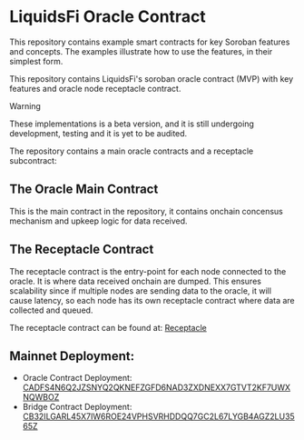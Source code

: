 # LiquidsFi Oracle Contract <!-- omit in toc -->

This repository contains example smart contracts for key Soroban features and concepts. The examples illustrate how to use the features, in their simplest form.

This repository contains LiquidsFi's soroban oracle contract (MVP) with key features and oracle node receptacle contract.

> [!WARNING]  
> These implementations is a beta version, and it is still undergoing development, testing and it is yet to be audited.

The repository contains a main oracle contracts and a receptacle subcontract:

## The Oracle Main Contract

This is the main contract in the repository, it contains onchain concensus mechanism and upkeep logic for data received.

## The Receptacle Contract

The receptacle contract is the entry-point for each node connected to the oracle. It is where data received onchain are dumped. This ensures scalability since if multiple nodes are sending data to the oracle, it will cause latency, so each node has its own receptacle contract where data are collected and queued.

The receptacle contract can be found at: [Receptacle](https://github.com/LiquidsFi/liquidsfi-oracle-soroban/tree/main/liquidsfi-oracle-receptacle)

## Mainnet Deployment:

- Oracle Contract Deployment: [CADFS4N6Q2JZSNYQ2QKNEFZGFD6NAD3ZXDNEXX7GTVT2KF7UWXNQWBOZ](https://developers.stellar.org/docs/build)
- Bridge Contract Deployment: [CB32ILGARL45X7IW6ROE24VPHSVRHDDQQ7GC2L67LYGB4AGZ2LU3565Z](https://stellar.expert/explorer/public/contract/CADFS4N6Q2JZSNYQ2QKNEFZGFD6NAD3ZXDNEXX7GTVT2KF7UWXNQWBOZ)
